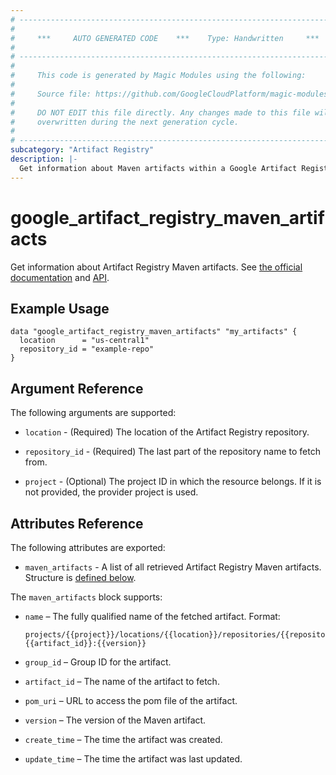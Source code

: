 ```yaml
---
# ----------------------------------------------------------------------------
#
#     ***     AUTO GENERATED CODE    ***    Type: Handwritten     ***
#
# ----------------------------------------------------------------------------
#
#     This code is generated by Magic Modules using the following:
#
#     Source file: https://github.com/GoogleCloudPlatform/magic-modules/tree/main/mmv1/third_party/terraform/website/docs/d/artifact_registry_maven_artifacts.html.markdown
#
#     DO NOT EDIT this file directly. Any changes made to this file will be
#     overwritten during the next generation cycle.
#
# ----------------------------------------------------------------------------
subcategory: "Artifact Registry"
description: |-
  Get information about Maven artifacts within a Google Artifact Registry repository.
---
```


# google_artifact_registry_maven_artifacts

Get information about Artifact Registry Maven artifacts.
See [the official documentation](https://cloud.google.com/artifact-registry/docs/java)
and [API](https://cloud.google.com/artifact-registry/docs/reference/rest/v1/projects.locations.repositories.mavenArtifacts/list).

## Example Usage

```hcl
data "google_artifact_registry_maven_artifacts" "my_artifacts" {
  location      = "us-central1"
  repository_id = "example-repo"
}
```

## Argument Reference

The following arguments are supported:

* `location` - (Required) The location of the Artifact Registry repository.

* `repository_id` - (Required) The last part of the repository name to fetch from.

* `project` - (Optional) The project ID in which the resource belongs. If it is not provided, the provider project is used.

## Attributes Reference

The following attributes are exported:

* `maven_artifacts` - A list of all retrieved Artifact Registry Maven artifacts. Structure is [defined below](#nested_maven_artifacts).

<a name="nested_maven_artifacts"></a>The `maven_artifacts` block supports:

* `name` – The fully qualified name of the fetched artifact. Format:
  ```
  projects/{{project}}/locations/{{location}}/repositories/{{repository_id}}/mavenArtifacts/{{group_id}}:{{artifact_id}}:{{version}}
  ```

* `group_id` – Group ID for the artifact.

* `artifact_id` – The name of the artifact to fetch.

* `pom_uri` – URL to access the pom file of the artifact.

* `version` – The version of the Maven artifact.

* `create_time` – The time the artifact was created.

* `update_time` – The time the artifact was last updated.
